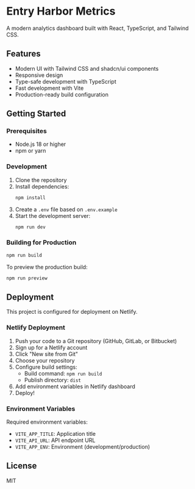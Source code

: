 # Entry Harbor Metrics

A modern analytics dashboard built with React, TypeScript, and Tailwind CSS.

## Features

- Modern UI with Tailwind CSS and shadcn/ui components
- Responsive design
- Type-safe development with TypeScript
- Fast development with Vite
- Production-ready build configuration

## Getting Started

### Prerequisites

- Node.js 18 or higher
- npm or yarn

### Development

1. Clone the repository
2. Install dependencies:
   ```bash
   npm install
   ```
3. Create a `.env` file based on `.env.example`
4. Start the development server:
   ```bash
   npm run dev
   ```

### Building for Production

```bash
npm run build
```

To preview the production build:
```bash
npm run preview
```

## Deployment

This project is configured for deployment on Netlify.

### Netlify Deployment

1. Push your code to a Git repository (GitHub, GitLab, or Bitbucket)
2. Sign up for a Netlify account
3. Click "New site from Git"
4. Choose your repository
5. Configure build settings:
   - Build command: `npm run build`
   - Publish directory: `dist`
6. Add environment variables in Netlify dashboard
7. Deploy!

### Environment Variables

Required environment variables:
- `VITE_APP_TITLE`: Application title
- `VITE_API_URL`: API endpoint URL
- `VITE_APP_ENV`: Environment (development/production)

## License

MIT
